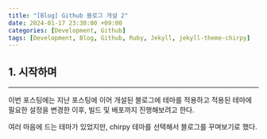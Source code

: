 ```yaml
---
title: "[Blog] Github 블로그 개설 2"
date: 2024-01-17 23:30:00 +09:00
categories: [Development, Github]
tags: [Development, Blog, Github, Ruby, Jekyll, jekyll-theme-chirpy]
---
```

## **1. 시작하며**
***
이번 포스팅에는 지난 포스팅에 이어 개설된 블로그에 테마를 적용하고 적용된 테마에 필요한 설정을 변경한 이후, 빌드 및 배포까지 진행해보려고 한다.

여러 마음에 드는 테마가 있었지만, chirpy 테마를 선택해서 블로그를 꾸며보기로 했다.

<br>
